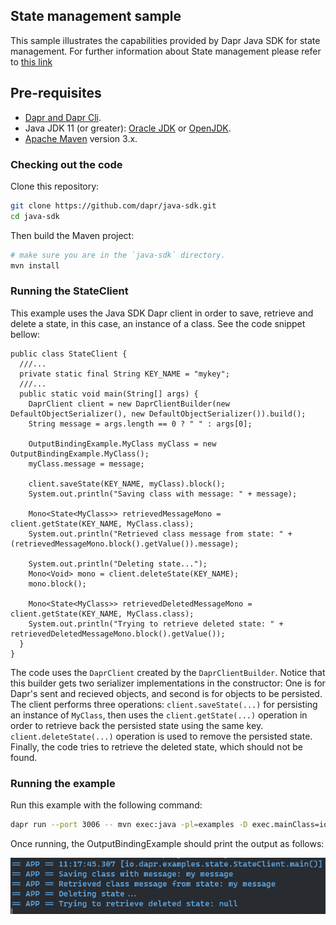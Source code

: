 ## State management sample

This sample illustrates the capabilities provided by Dapr Java SDK for state management. For further information about State management please refer to [this link](https://github.com/dapr/docs/blob/master/concepts/state-management/state-management.md)  

## Pre-requisites

* [Dapr and Dapr Cli](https://github.com/dapr/docs/blob/master/getting-started/environment-setup.md#environment-setup).
* Java JDK 11 (or greater): [Oracle JDK](https://www.oracle.com/technetwork/java/javase/downloads/index.html#JDK11) or [OpenJDK](https://jdk.java.net/13/).
* [Apache Maven](https://maven.apache.org/install.html) version 3.x.

### Checking out the code

Clone this repository:

```sh
git clone https://github.com/dapr/java-sdk.git
cd java-sdk
```

Then build the Maven project:

```sh
# make sure you are in the `java-sdk` directory.
mvn install
```

### Running the StateClient
This example uses the Java SDK Dapr client in order to save, retrieve and delete a state, in this case, an instance of a class. See the code snippet bellow: 

```
public class StateClient {
  ///...
  private static final String KEY_NAME = "mykey";
  ///...
  public static void main(String[] args) {
    DaprClient client = new DaprClientBuilder(new DefaultObjectSerializer(), new DefaultObjectSerializer()).build();
    String message = args.length == 0 ? " " : args[0];

    OutputBindingExample.MyClass myClass = new OutputBindingExample.MyClass();
    myClass.message = message;

    client.saveState(KEY_NAME, myClass).block();
    System.out.println("Saving class with message: " + message);

    Mono<State<MyClass>> retrievedMessageMono = client.getState(KEY_NAME, MyClass.class);
    System.out.println("Retrieved class message from state: " + (retrievedMessageMono.block().getValue()).message);

    System.out.println("Deleting state...");
    Mono<Void> mono = client.deleteState(KEY_NAME);
    mono.block();

    Mono<State<MyClass>> retrievedDeletedMessageMono = client.getState(KEY_NAME, MyClass.class);
    System.out.println("Trying to retrieve deleted state: " + retrievedDeletedMessageMono.block().getValue());
  }
}
```
The code uses the `DaprClient` created by the `DaprClientBuilder`. Notice that this builder gets two serializer implementations in the constructor: One is for Dapr's sent and recieved objects, and second is for objects to be persisted. The client performs three operations: `client.saveState(...)` for persisting an instance of  `MyClass`, then uses the `client.getState(...)` operation in order to retrieve back the persisted state using the same key. `client.deleteState(...)` operation is used to remove the persisted state. Finally, the code tries  to retrieve the deleted state, which should not be found.   

### Running the example

Run this example with the following command:
```sh
dapr run --port 3006 -- mvn exec:java -pl=examples -D exec.mainClass=io.dapr.examples.state.StateClient -D exec.args="'my message'"
```
Once running, the OutputBindingExample should print the output as follows:

![stateouput](../../../../../resources/img/state.png)